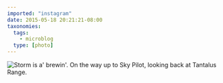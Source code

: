 ```yaml
---
imported: "instagram"
date: 2015-05-18 20:21:21-08:00
taxonomies:
  tags:
    - microblog
  type: [photo]
---
```

![Storm is a' brewin'. On the way up to Sky Pilot, looking back at Tantalus Range.](/media/images/photos/2015/05/595687f694625a8c48ffa9a8066ac3ed.jpg)

